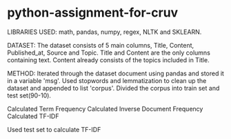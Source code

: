 # python-assignment-for-cruv
LIBRARIES USED:
math, pandas, numpy, regex, NLTK and SKLEARN.

DATASET:
The dataset consists of 5 main columns, Title, Content, Published_at, Source and Topic.
Title and Content are the only columns containing text.
Content already consists of the topics included in Title.

METHOD:
Iterated through the dataset document using pandas and stored it in a variable 'msg'.
Used stopwords and lemmatization to clean up the dataset and appended to list 'corpus'.
Divided the corpus into train set and test set(90-10).

Calculated Term Frequency 
Calculated Inverse Document Frequency
Calculated TF-IDF

Used test set to calculate TF-IDF
